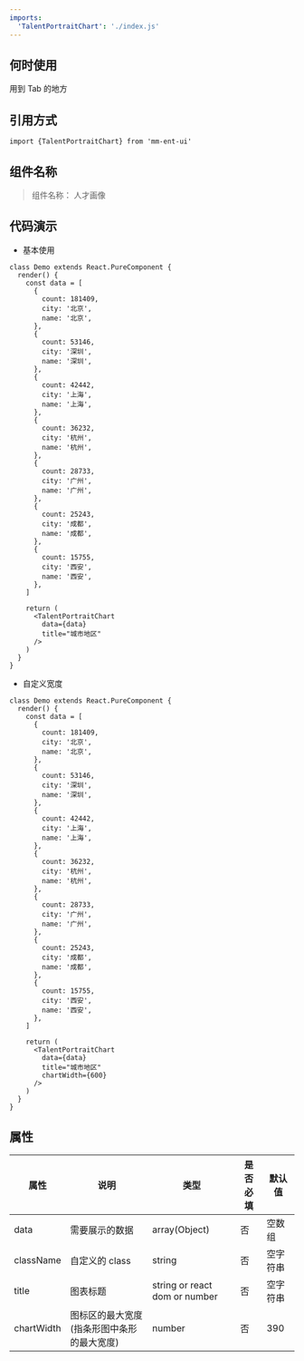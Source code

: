 ```yaml
---
imports:
  'TalentPortraitChart': './index.js'
---
```


## 何时使用

用到 Tab 的地方

## 引用方式

```render javascript
import {TalentPortraitChart} from 'mm-ent-ui'
```

## 组件名称

> 组件名称： 人才画像

## 代码演示

- 基本使用

```render html
class Demo extends React.PureComponent {
  render() {
    const data = [
      {
        count: 181409,
        city: '北京',
        name: '北京',
      },
      {
        count: 53146,
        city: '深圳',
        name: '深圳',
      },
      {
        count: 42442,
        city: '上海',
        name: '上海',
      },
      {
        count: 36232,
        city: '杭州',
        name: '杭州',
      },
      {
        count: 28733,
        city: '广州',
        name: '广州',
      },
      {
        count: 25243,
        city: '成都',
        name: '成都',
      },
      {
        count: 15755,
        city: '西安',
        name: '西安',
      },
    ]

    return (
      <TalentPortraitChart
        data={data}
        title="城市地区"
      />
    )
  }
}
```

- 自定义宽度

```render html
class Demo extends React.PureComponent {
  render() {
    const data = [
      {
        count: 181409,
        city: '北京',
        name: '北京',
      },
      {
        count: 53146,
        city: '深圳',
        name: '深圳',
      },
      {
        count: 42442,
        city: '上海',
        name: '上海',
      },
      {
        count: 36232,
        city: '杭州',
        name: '杭州',
      },
      {
        count: 28733,
        city: '广州',
        name: '广州',
      },
      {
        count: 25243,
        city: '成都',
        name: '成都',
      },
      {
        count: 15755,
        city: '西安',
        name: '西安',
      },
    ]

    return (
      <TalentPortraitChart
        data={data}
        title="城市地区"
        chartWidth={600}
      />
    )
  }
}
```

## 属性

| 属性       | 说明                                       | 类型                          | 是否必填 | 默认值   |
| ---------- | ------------------------------------------ | ----------------------------- | -------- | -------- |
| data       | 需要展示的数据                             | array(Object)                 | 否       | 空数组   |
| className  | 自定义的 class                             | string                        | 否       | 空字符串 |
| title      | 图表标题                                   | string or react dom or number | 否       | 空字符串 |
| chartWidth | 图标区的最大宽度(指条形图中条形的最大宽度) | number                        | 否       | 390      |
